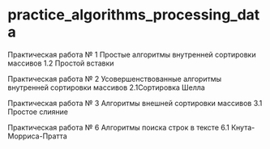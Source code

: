 # practice_algorithms_processing_data

Практическая работа № 1 Простые алгоритмы внутренней сортировки массивов 1.2 Простой вставки

Практическая работа № 2 Усовершенствованные алгоритмы внутренней сортировки массивов 2.1Сортировка Шелла

Практическая работа № 3 Алгоритмы внешней сортировки массивов 3.1 Простое слияние

Практическая работа № 6 Алгоритмы поиска строк в тексте 6.1 Кнута-Морриса-Пратта


